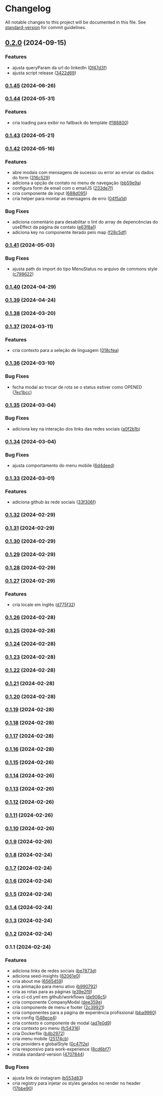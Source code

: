 # Changelog

All notable changes to this project will be documented in this file. See [standard-version](https://github.com/conventional-changelog/standard-version) for commit guidelines.

## [0.2.0](https://github.com/LucasSAmaral/lucasamaraldev/compare/v0.1.45...v0.2.0) (2024-09-15)


### Features

* ajusta queryParam da url do linkedIn ([0f47d3f](https://github.com/LucasSAmaral/lucasamaraldev/commit/0f47d3f318414f14598df8aaccca24a9bd84bf24))
* ajusta script release ([3422d69](https://github.com/LucasSAmaral/lucasamaraldev/commit/3422d69cdffb9d3918d2ee07d45e3cc91508a229))

### [0.1.45](https://github.com/LucasSAmaral/lucasamaraldev/compare/v0.1.44...v0.1.45) (2024-06-26)

### [0.1.44](https://github.com/LucasSAmaral/lucasamaraldev/compare/v0.1.43...v0.1.44) (2024-05-31)


### Features

* cria loading para exibir no fallback do template ([f188800](https://github.com/LucasSAmaral/lucasamaraldev/commit/f18880044fc12d6683098b1c63e69c2ec2ccb3f9))

### [0.1.43](https://github.com/LucasSAmaral/lucasamaraldev/compare/v0.1.42...v0.1.43) (2024-05-21)

### [0.1.42](https://github.com/LucasSAmaral/lucasamaraldev/compare/v0.1.41...v0.1.42) (2024-05-16)


### Features

* abre modais com mensagens de sucesso ou error ao enviar os dados do form ([316c529](https://github.com/LucasSAmaral/lucasamaraldev/commit/316c52982c7915f3c93acfffde936d7c204eec07))
* adiciona a opção de contato no menu de navegação ([bb59e9a](https://github.com/LucasSAmaral/lucasamaraldev/commit/bb59e9a0f47b5ccf8dfe329bc645358081438599))
* configura form de email com o emailJS ([233de7f](https://github.com/LucasSAmaral/lucasamaraldev/commit/233de7fdb0e8690b64fdc2130b0f4c767b0df190))
* cria componente de input ([688d095](https://github.com/LucasSAmaral/lucasamaraldev/commit/688d0956444c860870b76cbfc808e2c184a6f169))
* cria helper para montar as mensagens de erro ([04f5a1d](https://github.com/LucasSAmaral/lucasamaraldev/commit/04f5a1d10cc2830c4f9d93e36920a1f9aab9014e))


### Bug Fixes

* adiciona comentário para desabilitar o lint do array de depencências do useEffect da página de contato ([e63f8a1](https://github.com/LucasSAmaral/lucasamaraldev/commit/e63f8a14f90e7f082886398dc3d9a1063aae8bd7))
* adiciona key no componente iterado pelo map ([f28c5df](https://github.com/LucasSAmaral/lucasamaraldev/commit/f28c5dfc374d8cadfebcd219ad905b0a81acf3ff))

### [0.1.41](https://github.com/LucasSAmaral/lucasamaraldev/compare/v0.1.40...v0.1.41) (2024-05-03)


### Bug Fixes

* ajusta path do import do tipo MenuStatus no arquivo de commons style ([c798622](https://github.com/LucasSAmaral/lucasamaraldev/commit/c7986225ba42d491280cbecb8441ef2dcd0a26da))

### [0.1.40](https://github.com/LucasSAmaral/lucasamaraldev/compare/v0.1.39...v0.1.40) (2024-04-29)

### [0.1.39](https://github.com/LucasSAmaral/lucasamaraldev/compare/v0.1.38...v0.1.39) (2024-04-24)

### [0.1.38](https://github.com/LucasSAmaral/lucasamaraldev/compare/v0.1.37...v0.1.38) (2024-03-20)

### [0.1.37](https://github.com/LucasSAmaral/lucasamaraldev/compare/v0.1.36...v0.1.37) (2024-03-11)


### Features

* cria contexto para a seleção de linguagem ([018cfea](https://github.com/LucasSAmaral/lucasamaraldev/commit/018cfea15f157986428471ddf2e73d34f37f933e))

### [0.1.36](https://github.com/LucasSAmaral/lucasamaraldev/compare/v0.1.35...v0.1.36) (2024-03-10)


### Bug Fixes

* fecha modal ao trocar de rota se o status estiver como OPENED ([7ec1bcc](https://github.com/LucasSAmaral/lucasamaraldev/commit/7ec1bcc51589e32794f9d4660c0b58f42681ca05))

### [0.1.35](https://github.com/LucasSAmaral/lucasamaraldev/compare/v0.1.34...v0.1.35) (2024-03-04)


### Bug Fixes

* adiciona key na interação dos links das redes sociais ([a0f2b1b](https://github.com/LucasSAmaral/lucasamaraldev/commit/a0f2b1b35649401bcc6c50a6c0c9a971b8139ee2))

### [0.1.34](https://github.com/LucasSAmaral/lucasamaraldev/compare/v0.1.33...v0.1.34) (2024-03-04)


### Bug Fixes

* ajusta comportamento do menu mobile ([6d4deed](https://github.com/LucasSAmaral/lucasamaraldev/commit/6d4deed62f436352aac69c4e5b3d3022997fc681))

### [0.1.33](https://github.com/LucasSAmaral/lucasamaraldev/compare/v0.1.32...v0.1.33) (2024-03-01)


### Features

* adiciona github às rede sociais ([33f306f](https://github.com/LucasSAmaral/lucasamaraldev/commit/33f306f830e52900c3aabb93002269a99625fc0a))

### [0.1.32](https://github.com/LucasSAmaral/lucasamaraldev/compare/v0.1.31...v0.1.32) (2024-02-29)

### [0.1.31](https://github.com/LucasSAmaral/lucasamaraldev/compare/v0.1.30...v0.1.31) (2024-02-29)

### [0.1.30](https://github.com/LucasSAmaral/lucasamaraldev/compare/v0.1.29...v0.1.30) (2024-02-29)

### [0.1.29](https://github.com/LucasSAmaral/lucasamaraldev/compare/v0.1.28...v0.1.29) (2024-02-29)

### [0.1.28](https://github.com/LucasSAmaral/lucasamaraldev/compare/v0.1.27...v0.1.28) (2024-02-29)

### [0.1.27](https://github.com/LucasSAmaral/lucasamaraldev/compare/v0.1.26...v0.1.27) (2024-02-29)


### Features

* cria locale em inglês ([d775f32](https://github.com/LucasSAmaral/lucasamaraldev/commit/d775f32e3dcd0aa62f7477e48a9a3436fdcc9e70))

### [0.1.26](https://github.com/LucasSAmaral/lucasamaraldev/compare/v0.1.25...v0.1.26) (2024-02-28)

### [0.1.25](https://github.com/LucasSAmaral/lucasamaraldev/compare/v0.1.24...v0.1.25) (2024-02-28)

### [0.1.24](https://github.com/LucasSAmaral/lucasamaraldev/compare/v0.1.23...v0.1.24) (2024-02-28)

### [0.1.23](https://github.com/LucasSAmaral/lucasamaraldev/compare/v0.1.22...v0.1.23) (2024-02-28)

### [0.1.22](https://github.com/LucasSAmaral/lucasamaraldev/compare/v0.1.21...v0.1.22) (2024-02-28)

### [0.1.21](https://github.com/LucasSAmaral/lucasamaraldev/compare/v0.1.20...v0.1.21) (2024-02-28)

### [0.1.20](https://github.com/LucasSAmaral/lucasamaraldev/compare/v0.1.19...v0.1.20) (2024-02-28)

### [0.1.19](https://github.com/LucasSAmaral/lucasamaraldev/compare/v0.1.18...v0.1.19) (2024-02-28)

### [0.1.18](https://github.com/LucasSAmaral/lucasamaraldev/compare/v0.1.17...v0.1.18) (2024-02-28)

### [0.1.17](https://github.com/LucasSAmaral/lucasamaraldev/compare/v0.1.16...v0.1.17) (2024-02-28)

### [0.1.16](https://github.com/LucasSAmaral/lucasamaraldev/compare/v0.1.15...v0.1.16) (2024-02-28)

### [0.1.15](https://github.com/LucasSAmaral/lucasamaraldev/compare/v0.1.14...v0.1.15) (2024-02-26)

### [0.1.14](https://github.com/LucasSAmaral/lucasamaraldev/compare/v0.1.13...v0.1.14) (2024-02-26)

### [0.1.13](https://github.com/LucasSAmaral/lucasamaraldev/compare/v0.1.12...v0.1.13) (2024-02-26)

### [0.1.12](https://github.com/LucasSAmaral/lucasamaraldev/compare/v0.1.11...v0.1.12) (2024-02-26)

### [0.1.11](https://github.com/LucasSAmaral/lucasamaraldev/compare/v0.1.10...v0.1.11) (2024-02-26)

### [0.1.10](https://github.com/LucasSAmaral/lucasamaraldev/compare/v0.1.9...v0.1.10) (2024-02-26)

### [0.1.9](https://github.com/LucasSAmaral/lucasamaraldev/compare/v0.1.8...v0.1.9) (2024-02-26)

### [0.1.8](https://github.com/LucasSAmaral/lucasamaraldev/compare/v0.1.7...v0.1.8) (2024-02-24)

### [0.1.7](https://github.com/LucasSAmaral/lucasamaraldev/compare/v0.1.6...v0.1.7) (2024-02-24)

### [0.1.6](https://github.com/LucasSAmaral/lucasamaraldev/compare/v0.1.5...v0.1.6) (2024-02-24)

### [0.1.5](https://github.com/LucasSAmaral/lucasamaraldev/compare/v0.1.4...v0.1.5) (2024-02-24)

### [0.1.4](https://github.com/LucasSAmaral/lucasamaraldev/compare/v0.1.3...v0.1.4) (2024-02-24)

### [0.1.3](https://github.com/LucasSAmaral/lucasamaraldev/compare/v0.1.2...v0.1.3) (2024-02-24)

### [0.1.2](https://github.com/LucasSAmaral/lucasamaraldev/compare/v0.1.1...v0.1.2) (2024-02-24)

### 0.1.1 (2024-02-24)


### Features

* adiciona links de redes sociais ([be7873d](https://github.com/LucasSAmaral/lucasamaraldev/commit/be7873d8b31f5378e0e0b24020cbf8da97e2c918))
* adiciona seed-insights ([62061e0](https://github.com/LucasSAmaral/lucasamaraldev/commit/62061e00492353b9c720aa0b311d2b6042d73925))
* cria about me ([6565459](https://github.com/LucasSAmaral/lucasamaraldev/commit/65654591c1af5c500ad26f2ba962638492ff0026))
* cria animação para menu ativo ([b990792](https://github.com/LucasSAmaral/lucasamaraldev/commit/b990792bcc3d1e09778342a993cc2d013edbd487))
* cria as rotas para as páginas ([e39e2f9](https://github.com/LucasSAmaral/lucasamaraldev/commit/e39e2f9adc631bdc968c47328932cb4451452fa2))
* cria ci-cd.yml em github/workflows ([de908c5](https://github.com/LucasSAmaral/lucasamaraldev/commit/de908c551e7d33159c8908bf1ec53d963b96c3c6))
* cria componente CompanyModal ([dee359e](https://github.com/LucasSAmaral/lucasamaraldev/commit/dee359e52eb4ffedbbf115e7515af80e64873028))
* cria componente de menu e footer ([2c39921](https://github.com/LucasSAmaral/lucasamaraldev/commit/2c399216a71c5f186e7aebe088aa10a62bea0105))
* cria componentes para a página de experiência profissional ([bba9960](https://github.com/LucasSAmaral/lucasamaraldev/commit/bba996015b5c17fd076402c70b079720832e8e30))
* cria config ([548ece4](https://github.com/LucasSAmaral/lucasamaraldev/commit/548ece472a3f0773c99f3d58f8ff96e5f8fb1935))
* cria contexto e componente de modal ([ad7e0d9](https://github.com/LucasSAmaral/lucasamaraldev/commit/ad7e0d9e281336fa7f57af9b331effcf9fda6238))
* cria contexto pro menu ([fc54316](https://github.com/LucasSAmaral/lucasamaraldev/commit/fc54316df51fed35237abda67f8878b37be9449c))
* cria Dockerfile ([b4b2972](https://github.com/LucasSAmaral/lucasamaraldev/commit/b4b29721f610ed8e315fc426b01409ef1e45fa28))
* cria menu mobile ([25174cb](https://github.com/LucasSAmaral/lucasamaraldev/commit/25174cb609bff3bee73ad1c1a365ae8e6e808e25))
* cria providers e globalStyle ([0c47f2e](https://github.com/LucasSAmaral/lucasamaraldev/commit/0c47f2e0702e10b5d6936d0740a75e71efa61576))
* cria responsivo para work-experience ([8cd6bf7](https://github.com/LucasSAmaral/lucasamaraldev/commit/8cd6bf741bf48050e87e5440079217ca4351b1ef))
* instala standard-version ([4707844](https://github.com/LucasSAmaral/lucasamaraldev/commit/4707844dc335db371bf22130daaf6b111c78a35d))


### Bug Fixes

* ajusta link do instagram ([b553d83](https://github.com/LucasSAmaral/lucasamaraldev/commit/b553d83c043ec4e1737a4951d54649a37aec419d))
* cria registry para injetar os styles gerados no render no header ([17bbe90](https://github.com/LucasSAmaral/lucasamaraldev/commit/17bbe90f98d758e39c29d4bd48a7b1c86884bd8a))
